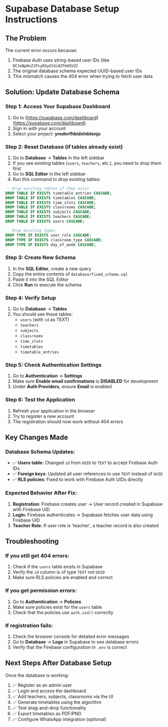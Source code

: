 # Supabase Database Setup Instructions

## The Problem
The current error occurs because:
1. Firebase Auth uses string-based user IDs (like `DCJeBpHsZJPzyKGyOtGi0Zfm95U2`)  
2. The original database schema expected UUID-based user IDs
3. This mismatch causes the 404 error when trying to fetch user data

## Solution: Update Database Schema

### Step 1: Access Your Supabase Dashboard
1. Go to [https://supabase.com/dashboard](https://supabase.com/dashboard)
2. Sign in with your account
3. Select your project: **yrodnrfhbidxlnblenju**

### Step 2: Reset Database (if tables already exist)
1. Go to **Database** → **Tables** in the left sidebar
2. If you see existing tables (`users`, `teachers`, etc.), you need to drop them first
3. Go to **SQL Editor** in the left sidebar
4. Run this command to drop existing tables:

```sql
-- Drop existing tables if they exist
DROP TABLE IF EXISTS timetable_entries CASCADE;
DROP TABLE IF EXISTS timetables CASCADE;
DROP TABLE IF EXISTS time_slots CASCADE;
DROP TABLE IF EXISTS classrooms CASCADE;
DROP TABLE IF EXISTS subjects CASCADE;
DROP TABLE IF EXISTS teachers CASCADE;
DROP TABLE IF EXISTS users CASCADE;

-- Drop existing types
DROP TYPE IF EXISTS user_role CASCADE;
DROP TYPE IF EXISTS classroom_type CASCADE;
DROP TYPE IF EXISTS day_of_week CASCADE;
```

### Step 3: Create New Schema
1. In the **SQL Editor**, create a new query
2. Copy the entire contents of `database/fixed_schema.sql` 
3. Paste it into the SQL Editor
4. Click **Run** to execute the schema

### Step 4: Verify Setup
1. Go to **Database** → **Tables**
2. You should see these tables:
   - `users` (with `id` as TEXT)
   - `teachers`
   - `subjects`
   - `classrooms`
   - `time_slots`
   - `timetables`
   - `timetable_entries`

### Step 5: Check Authentication Settings
1. Go to **Authentication** → **Settings**
2. Make sure **Enable email confirmations** is **DISABLED** for development
3. Under **Auth Providers**, ensure **Email** is enabled

### Step 6: Test the Application
1. Refresh your application in the browser
2. Try to register a new account
3. The registration should now work without 404 errors

## Key Changes Made

### Database Schema Updates:
- ✅ **Users table**: Changed `id` from `UUID` to `TEXT` to accept Firebase Auth IDs
- ✅ **Foreign keys**: Updated all user references to use `TEXT` instead of `UUID`
- ✅ **RLS policies**: Fixed to work with Firebase Auth UIDs directly

### Expected Behavior After Fix:
1. **Registration**: Firebase creates user → User record created in Supabase with Firebase UID
2. **Login**: Firebase authenticates → Supabase fetches user data using Firebase UID  
3. **Teacher Role**: If user role is 'teacher', a teacher record is also created

## Troubleshooting

### If you still get 404 errors:
1. Check if the `users` table exists in Supabase
2. Verify the `id` column is of type `TEXT` not `UUID`
3. Make sure RLS policies are enabled and correct

### If you get permission errors:
1. Go to **Authentication** → **Policies**
2. Make sure policies exist for the `users` table
3. Check that the policies use `auth.uid()` correctly

### If registration fails:
1. Check the browser console for detailed error messages
2. Go to **Database** → **Logs** in Supabase to see database errors
3. Verify that the Firebase configuration in `.env` is correct

## Next Steps After Database Setup

Once the database is working:
1. ✅ Register as an admin user
2. ✅ Login and access the dashboard  
3. ✅ Add teachers, subjects, classrooms via the UI
4. ✅ Generate timetables using the algorithm
5. ✅ Test drag-and-drop functionality
6. ✅ Export timetables as PDF/PNG
7. ✅ Configure WhatsApp integration (optional)
